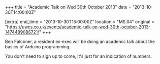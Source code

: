 +++
title = "Academic Talk on Wed 30th October 2013"
date = "2013-10-30T14:00:00Z"

[extra]
end_time = "2013-10-30T15:00:00Z"
location = "MS.04"
original = "https://uwcs.co.uk/events/academic-talk-on-wed-30th-october-2013-1474489086721/"
+++

Ben Falconer, a resident ex-exec will be doing an academic talk about the basics of Arduino programming.

You don't need to sign up to come, it's just for an indication of numbers.

